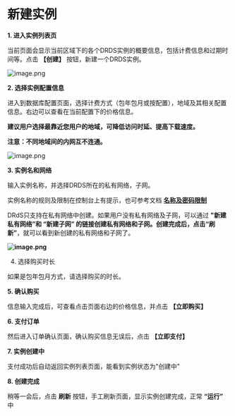 # 新建实例

**1. 进入实例列表页**

当前页面会显示当前区域下的各个DRDS实例的概要信息，包括计费信息和过期时间等。点击 **【创建】** 按钮，新建一个DRDS实例。

![image.png](https://img1.jcloudcs.com/cms/02a2ea4d-9f84-43dd-8ca8-92332561693a20180704173238.png)

**2. 选择实例配置信息**

进入到数据库配置页面，选择计费方式（包年包月或按配置），地域及其相关配置信息。右边可以查看在当前配置下的价格信息。

**建议用户选择最靠近您用户的地域，可降低访问时延、提高下载速度。**

**注意：不同地域间的内网互不连通。**

![image.png](https://img1.jcloudcs.com/cms/9539783c-94a6-4797-b121-e9fa1e3467fc20180704173259.png)

**3. 实例名和网络**

输入实例名称，并选择DRDS所在的私有网络，子网。

实例名称的规则及限制在控制台上有提示，也可参考文档 [**名称及密码限制**](http://www.jdcloud.com/help/detail/1693/isCateLog/1 "名称及密码限制")

DRdS只支持在私有网络中创建。如果用户没有私有网络及子网，可以通过 **"新建私有网络”**和 **“新建子网”** 的链接创建私有网络和子网。创建完成后，点击**“刷新”**，就可以看到新创建的私有网络和子网了。

**![image.png](https://img1.jcloudcs.com/cms/38092d3f-6107-4db1-ad66-73f73b468e3820180704173313.png)**

4. 选择购买时长

如果是包年包月方式，请选择购买的时长。

**5. 确认购买**

信息输入完成后，可查看点击页面右边的价格信息，并点击 **【立即购买】**

**6. 支付订单**

然后进入订单确认页面，确认购买信息无误后，点击 **【立即支付】**

**7. 实例创建中**

支付成功后自动返回实例列表页面，能看到实例状态为"创建中"

**8. 创建完成**

稍等一会后，点击 **刷新** 按钮，手工刷新页面，显示实例创建完成，正常 **“运行”** 中
